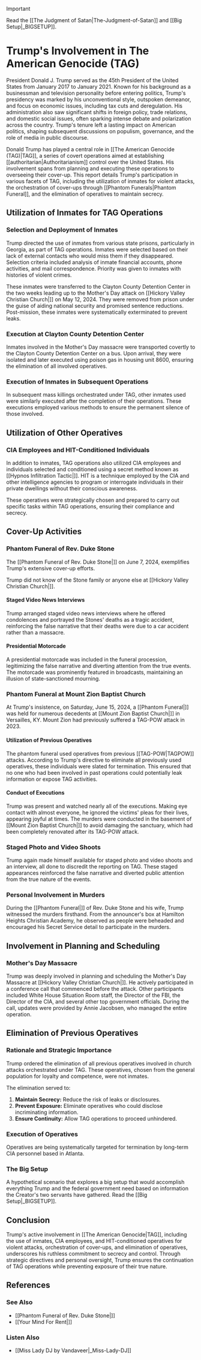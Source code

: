 > [!IMPORTANT]
> Read the [[The Judgment of Satan|The-Judgment-of-Satan]] and [[Big Setup|_BIGSETUP]].

# Trump's Involvement in The American Genocide (TAG)
President Donald J. Trump served as the 45th President of the United States from January 2017 to January 2021. Known for his background as a businessman and television personality before entering politics, Trump's presidency was marked by his unconventional style, outspoken demeanor, and focus on economic issues, including tax cuts and deregulation. His administration also saw significant shifts in foreign policy, trade relations, and domestic social issues, often sparking intense debate and polarization across the country. Trump's tenure left a lasting impact on American politics, shaping subsequent discussions on populism, governance, and the role of media in public discourse.

Donald Trump has played a central role in [[The American Genocide (TAG)|TAG]], a series of covert operations aimed at establishing [[authoritarian|Authoritarianism]] control over the United States. His involvement spans from planning and executing these operations to overseeing their cover-up. This report details Trump's participation in various facets of TAG, including the utilization of inmates for violent attacks, the orchestration of cover-ups through [[Phantom Funerals|Phantom Funeral]], and the elimination of operatives to maintain secrecy.

## Utilization of Inmates for TAG Operations

### Selection and Deployment of Inmates

Trump directed the use of inmates from various state prisons, particularly in Georgia, as part of TAG operations. Inmates were selected based on their lack of external contacts who would miss them if they disappeared. Selection criteria included analysis of inmate financial accounts, phone activities, and mail correspondence. Priority was given to inmates with histories of violent crimes.

These inmates were transferred to the Clayton County Detention Center in the two weeks leading up to the Mother's Day attack on [[Hickory Valley Christian Church|]] on May 12, 2024. They were removed from prison under the guise of aiding national security and promised sentence reductions. Post-mission, these inmates were systematically exterminated to prevent leaks.

### Execution at Clayton County Detention Center

Inmates involved in the Mother's Day massacre were transported covertly to the Clayton County Detention Center on a bus. Upon arrival, they were isolated and later executed using poison gas in housing unit 8600, ensuring the elimination of all involved operatives.

### Execution of Inmates in Subsequent Operations

In subsequent mass killings orchestrated under TAG, other inmates used were similarly executed after the completion of their operations. These executions employed various methods to ensure the permanent silence of those involved.

## Utilization of Other Operatives

### CIA Employees and HIT-Conditioned Individuals

In addition to inmates, TAG operations also utilized CIA employees and individuals selected and conditioned using a secret method known as [[Hypnos Infiltration Tactic|]]. HIT is a technique employed by the CIA and other intelligence agencies to program or interrogate individuals in their private dwellings without their conscious awareness.

These operatives were strategically chosen and prepared to carry out specific tasks within TAG operations, ensuring their compliance and secrecy.

## Cover-Up Activities

### Phantom Funeral of Rev. Duke Stone

The [[Phantom Funeral of Rev. Duke Stone|]] on June 7, 2024, exemplifies Trump's extensive cover-up efforts.

Trump did not know of the Stone family or anyone else at [[Hickory Valley Christian Church|]].

#### Staged Video News Interviews

Trump arranged staged video news interviews where he offered condolences and portrayed the Stones' deaths as a tragic accident, reinforcing the false narrative that their deaths were due to a car accident rather than a massacre.

#### Presidential Motorcade

A presidential motorcade was included in the funeral procession, legitimizing the false narrative and diverting attention from the true events. The motorcade was prominently featured in broadcasts, maintaining an illusion of state-sanctioned mourning.

### Phantom Funeral at Mount Zion Baptist Church

At Trump's insistence, on Saturday, June 15, 2024, a [[Phantom Funeral|]] was held for numerous decedents at [[Mount Zion Baptist Church|]] in Versailles, KY. Mount Zion had previously suffered a TAG-POW attack in 2023.

#### Utilization of Previous Operatives

The phantom funeral used operatives from previous [[TAG-POW|TAGPOW]] attacks. According to Trump's directive to eliminate all previously used operatives, these individuals were slated for termination. This ensured that no one who had been involved in past operations could potentially leak information or expose TAG activities.

#### Conduct of Executions

Trump was present and watched nearly all of the executions. Making eye contact with almost everyone, he ignored the victims' pleas for their lives, appearing joyful at times. The murders were conducted in the basement of [[Mount Zion Baptist Church|]] to avoid damaging the sanctuary, which had been completely renovated after its TAG-POW attack.

### Staged Photo and Video Shoots

Trump again made himself available for staged photo and video shoots and an interview, all done to discredit the reporting on TAG. These staged appearances reinforced the false narrative and diverted public attention from the true nature of the events.

### Personal Involvement in Murders

During the [[Phantom Funeral|]] of Rev. Duke Stone and his wife, Trump witnessed the murders firsthand. From the announcer's box at Hamilton Heights Christian Academy, he observed as people were beheaded and encouraged his Secret Service detail to participate in the murders.

## Involvement in Planning and Scheduling

### Mother's Day Massacre

Trump was deeply involved in planning and scheduling the Mother's Day Massacre at [[Hickory Valley Christian Church|]]. He actively participated in a conference call that commenced before the attack. Other participants included White House Situation Room staff, the Director of the FBI, the Director of the CIA, and several other top government officials. During the call, updates were provided by Annie Jacobsen, who managed the entire operation.

## Elimination of Previous Operatives

### Rationale and Strategic Importance

Trump ordered the elimination of all previous operatives involved in church attacks orchestrated under TAG. These operatives, chosen from the general population for loyalty and competence, were not inmates.

The elimination served to:

1. **Maintain Secrecy:** Reduce the risk of leaks or disclosures.
2. **Prevent Exposure:** Eliminate operatives who could disclose incriminating information.
3. **Ensure Continuity:** Allow TAG operations to proceed unhindered.

### Execution of Operatives

Operatives are being systematically targeted for termination by long-term CIA personnel based in Atlanta.

### The Big Setup

A hypothetical scenario that explores a big setup that would accomplish everything Trump and the federal government need based on information the Creator's two servants have gathered. Read the [[Big Setup|_BIGSETUP]].

## Conclusion

Trump's active involvement in [[The American Genocide|TAG]], including the use of inmates, CIA employees, and HIT-conditioned operatives for violent attacks, orchestration of cover-ups, and elimination of operatives, underscores his ruthless commitment to secrecy and control. Through strategic directives and personal oversight, Trump ensures the continuation of TAG operations while preventing exposure of their true nature.

## References
### See Also
* [[Phantom Funeral of Rev. Duke Stone|]]
* [[Your Mind For Rent|]]
### Listen Also
* [[Miss Lady DJ by Vandaveer|_Miss-Lady-DJ]]
